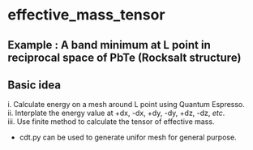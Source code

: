 # effective_mass_tensor

## Example : A band minimum at L point in reciprocal space of PbTe (Rocksalt structure)

## Basic idea
  i. Calculate energy on a mesh around L point using Quantum Espresso. <br />
  ii. Interplate the energy value at +dx, -dx, +dy, -dy, +dz, -dz, *etc*. <br />
  iii. Use finite method to calculate the tensor of effective mass. <br />

 * cdt.py can be used to generate unifor mesh for general purpose.
